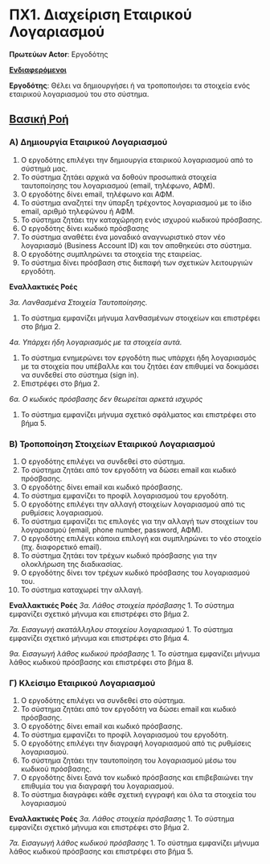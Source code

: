 # ΠΧ1. Διαχείριση Εταιρικού Λογαριασμού

**Πρωτεύων Actor**: Εργοδότης

<u>**Ενδιαφερόμενοι**</u>

**Εργοδότης**: Θέλει να δημιουργήσει ή να τροποποιήσει τα στοιχεία ενός εταιρικού λογαριασμού του στο σύστημα.

## <u>Βασική Ροή</u>

### Α) Δημιουργία Εταιρικού Λογαριασμού

1. Ο εργοδότης επιλέγει την δημιουργία εταιρικού λογαριασμού από το σύστημά μας.
2. Το σύστημα ζητάει αρχικά να δοθούν προσωπικά στοιχεία ταυτοποίησης του λογαριασμού (email, τηλέφωνο, ΑΦΜ).
3. Ο εργοδότης δίνει email, τηλέφωνο και ΑΦΜ.
4. Το σύστημα αναζητεί την ύπαρξη τρέχοντος λογαριασμού με το ίδιο email, αριθμό τηλεφώνου ή ΑΦΜ.
5. Το σύστημα ζητάει την καταχώρηση ενός ισχυρού κωδικού πρόσβασης.
6. Ο εργοδότης δίνει κωδικό πρόσβασης
7. Το σύστημα αναθέτει ένα μοναδικό αναγνωριστικό στον νέο λογαριασμό (Business Account ID) και τον αποθηκεύει στο σύστημα.
8. Ο εργοδότης συμπληρώνει τα στοιχεία της εταιρείας.
9. Το σύστημα δίνει πρόσβαση στις διεπαφή των σχετικών λειτουργιών εργοδότη.


**Εναλλακτικές Ροές**

*3α. Λανθασμένα Στοιχεία Ταυτοποίησης.*  
1. Το σύστημα εμφανίζει μήνυμα λανθασμένων στοιχείων και επιστρέφει στο βήμα 2.

*4α. Υπάρχει ήδη λογαριασμός με τα στοιχεία αυτά.*
1. Το σύστημα ενημερώνει τον εργοδότη πως υπάρχει ήδη λογαριασμός με τα στοιχεία που υπέβαλλε και του ζητάει έαν επιθυμεί να δοκιμάσει να συνδεθεί στο σύστημα (sign in).
2. Επιστρέφει στο βήμα 2.

*6α. Ο κωδικός πρόσβασης δεν θεωρείται αρκετά ισχυρός*
1. Το σύστημα εμφανίζει μήνυμα σχετικό σφάλματος και επιστρέφει στο βήμα 5.

### Β) Τροποποίηση Στοιχείων Εταιρικού Λογαριασμού

1. Ο εργοδότης επιλέγει να συνδεθεί στο σύστημα.
2. Το σύστημα ζητάει από τον εργοδότη να δώσει email και κωδικό πρόσβασης. 
3. Ο εργοδότης δίνει email και κωδικό πρόσβασης.
4. Το σύστημα εμφανίζει το προφίλ λογαριασμού του εργοδότη.
5. Ο εργοδότης επιλέγει την αλλαγή στοιχείων λογαριασμού από τις ρυθμίσεις λογαριασμού.
6. Το σύστημα εμφανίζει τις επιλογές για την αλλαγή των στοιχείων του λογαριασμού (email, phone number, password, ΑΦΜ).
7. Ο εργοδότης επιλέγει κάποια επιλογή και συμπληρώνει το νέο στοιχείο (πχ. διαφορετικό email).
8. Το σύστημα ζητάει τον τρέχων κωδικό πρόσβασης για την ολοκλήρωση της διαδικασίας.
9. Ο εργοδότης δίνει τον τρέχων κωδικό πρόσβασης του λογαριασμού του.
10. Το σύστημα καταχωρεί την αλλαγή.
   
**Εναλλακτικές Ροές**
*3α. Λάθος στοιχεία πρόσβασης*
    1. Το σύστημα εμφανίζει σχετικό μήνυμα και επιστρέφει στο βήμα 2.

*7α. Εισαγωγή ακατάλληλου στοιχείου λογαριασμού*
    1. Το σύστημα εμφανίζει σχετικό μήνυμα και επιστρέφει στο βήμα 4.
   
*9α. Εισαγωγή λάθος κωδικού πρόσβασης*
    1. Το σύστημα εμφανίζει μήνυμα λάθος κωδικού πρόσβασης και επιστρέφει στο βήμα 8.


### Γ) Κλείσιμο Εταιρικού Λογαριασμού

1. Ο εργοδότης επιλέγει να συνδεθεί στο σύστημα.
2. Το σύστημα ζητάει από τον εργοδότη να δώσει email και κωδικό πρόσβασης. 
3. Ο εργοδότης δίνει email και κωδικό πρόσβασης.
4. Το σύστημα εμφανίζει το προφίλ λογαριασμού του εργοδότη.
5. Ο εργοδότης επιλέγει την διαγραφή λογαριασμού από τις ρυθμίσεις λογαριασμού.
6. Το σύστημα ζητάει την ταυτοποίηση του λογαριασμού μέσω του κωδικού πρόσβασης.
7. Ο εργοδότης δίνει ξανά τον κωδικό πρόσβασης και επιβεβαιώνει την επιθυμία του για διαγραφή του λογαριασμού.
8. Το σύστημα διαγράφει κάθε σχετική εγγραφή και όλα τα στοιχεία του λογαριασμού

**Εναλλακτικές Ροές**
*3α. Λάθος στοιχεία πρόσβασης*
    1. Το σύστημα εμφανίζει σχετικό μήνυμα και επιστρέφει στο βήμα 2.

*7α. Εισαγωγή λάθος κωδικού πρόσβασης*
    1. Το σύστημα εμφανίζει μήνυμα λάθος κωδικού πρόσβασης και επιστρέφει στο βήμα 5.